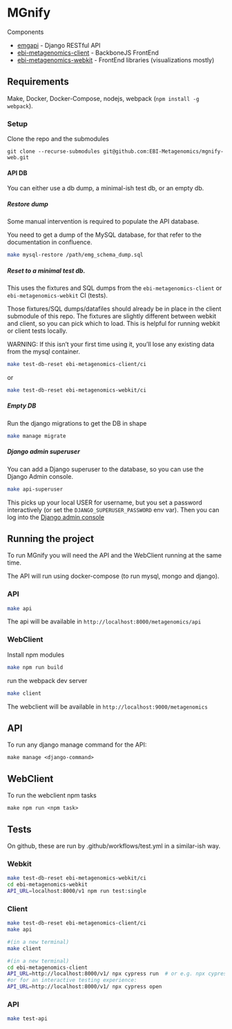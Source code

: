 # MGnify

Components
- [emgapi](https://github.com/EBI-Metagenomics/emgapi) - Django RESTful API
- [ebi-metagenomics-client](https://github.com/EBI-Metagenomics/ebi-metagenomics-client) - BackboneJS FrontEnd
- [ebi-metagenomics-webkit](https://github.com/EBI-Metagenomics/ebi-metagenomics-webkit) - FrontEnd libraries (visualizations mostly)

## Requirements

Make, Docker, Docker-Compose, nodejs, webpack (`npm install -g webpack`).

### Setup

Clone the repo and the submodules

```
git clone --recurse-submodules git@github.com:EBI-Metagenomics/mgnify-web.git 
```

#### API DB

You can either use a db dump, a minimal-ish test db, or an empty db.

##### Restore dump

Some manual intervention is required to populate the API database.

You need to get a dump of the MySQL database, for that refer to the documentation in confluence.

```bash
make mysql-restore /path/emg_schema_dump.sql
```

##### Reset to a minimal test db.
This uses the fixtures and SQL dumps from the `ebi-metagenomics-client` or `ebi-metagenomics-webkit` CI (tests).

Those fixtures/SQL dumps/datafiles should already be in place in the client submodule of this repo.
The fixtures are slightly different between webkit and client, so you can pick which to load.
This is helpful for running webkit or client tests locally.

WARNING: If this isn’t your first time using it, you’ll lose any existing data from the mysql container.

```bash
make test-db-reset ebi-metagenomics-client/ci
```
or
```bash
make test-db-reset ebi-metagenomics-webkit/ci
```

##### Empty DB

Run the django migrations to get the DB in shape

```bash
make manage migrate
```

##### Django admin superuser

You can add a Django superuser to the database, so you can use the Django Admin console.

```bash
make api-superuser
```
This picks up your local USER for username, but you set a password interactively (or set the `DJANGO_SUPERUSER_PASSWORD` env var).
Then you can log into the [Django admin console](http://0.0.0.0:8000/admin)

## Running the project

To run MGnify you will need the API and the WebClient running at the same time.

The API will run using docker-compose (to run mysql, mongo and django). 

### API

```bash
make api
```

The api will be available in `http://localhost:8000/metagenomics/api`

### WebClient

Install npm modules
```bash
make npm run build
```

run the webpack dev server

```bash
make client
```

The webclient will be available in `http://localhost:9000/metagenomics`

## API

To run any django manage command for the API:
```
make manage <django-command>
```

## WebClient

To run the webclient npm tasks
```
make npm run <npm task> 
```

## Tests
On github, these are run by .github/workflows/test.yml in a similar-ish way.
### Webkit
```bash
make test-db-reset ebi-metagenomics-webkit/ci
cd ebi-metagenomics-webkit
API_URL=localhost:8000/v1 npm run test:single
``` 

### Client
```bash
make test-db-reset ebi-metagenomics-client/ci
make api

#(in a new terminal)
make client

#(in a new terminal)
cd ebi-metagenomics-client
API_URL=http://localhost:8000/v1/ npx cypress run  # or e.g. npx cypress run -s "cypress/integration/browse.js" to run a single test
#or for an interactive testing experience:
API_URL=http://localhost:8000/v1/ npx cypress open
```

### API
```bash
make test-api
```